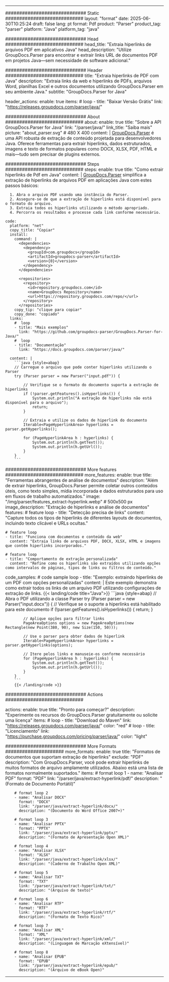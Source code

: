 


---
############################# Static ############################
layout: "format"
date:  2025-06-30T10:25:24
draft: false
lang: pt
format: Pdf
product: "Parser"
product_tag: "parser"
platform: "Java"
platform_tag: "java"

############################# Head ############################
head_title: "Extraia hiperlinks de arquivos PDF em aplicativos Java"
head_description: "Utilize GroupDocs.Parser para encontrar e extrair links URL de documentos PDF em projetos Java—sem necessidade de software adicional."

############################# Header ############################
title: "Extraia hiperlinks de PDF com Java" 
description: "Extraia links da web e hiperlinks de PDFs, arquivos Word, planilhas Excel e outros documentos utilizando GroupDocs.Parser em seu ambiente Java."
subtitle: "GroupDocs.Parser for Java" 

header_actions:
  enable: true
  items:
    #  loop
    - title: "Baixar Versão Grátis"
      link: "https://releases.groupdocs.com/parser/java/"
      
############################# About ############################
about:
    enable: true
    title: "Sobre a API GroupDocs.Parser for Java"
    link: "/parser/java/"
    link_title: "Saiba mais"
    picture: "about_parser.svg" # 480 X 400
    content: |
       [GroupDocs.Parser](/parser/java/) é uma API robusta de extração de conteúdo projetada para desenvolvedores Java. Oferece ferramentas para extrair hiperlinks, dados estruturados, imagens e texto de formatos populares como DOCX, XLSX, PDF, HTML e mais—tudo sem precisar de plugins externos.

############################# Steps ############################
steps:
    enable: true
    title: "Como extrair hiperlinks de Pdf em Java"
    content: |
      [GroupDocs.Parser](/parser/java/) simplifica a extração de hiperlinks de arquivos PDF em aplicações Java com estes passos básicos:
      
      1. Abra o arquivo PDF usando uma instância do Parser.
      2. Assegure-se de que a extração de hiperlinks está disponível para o formato do arquivo.
      3. Extraia todos os hiperlinks utilizando o método apropriado.
      4. Percorra os resultados e processe cada link conforme necessário.
   
    code:
      platform: "net"
      copy_title: "Copiar"
      install:
        command: |
          <dependencies>
            <dependency>
              <groupId>com.groupdocs</groupId>
              <artifactId>groupdocs-parser</artifactId>
              <version>{0}</version>
            </dependency>
          </dependencies>

          <repositories>
            <repository>
              <id>repository.groupdocs.com</id>
              <name>GroupDocs Repository</name>
              <url>https://repository.groupdocs.com/repo/</url>
            </repository>
          </repositories>
        copy_tip: "clique para copiar"
        copy_done: "copiado"
      links:
        #  loop
        - title: "Mais exemplos"
          link: "https://github.com/groupdocs-parser/GroupDocs.Parser-for-Java/"
        #  loop
        - title: "Documentação"
          link: "https://docs.groupdocs.com/parser/java/"
          
      content: |
        ```java {style=abap}
        // Carregue o arquivo que pode conter hiperlinks utilizando o Parser
        try (Parser parser = new Parser("input.pdf")) {

            // Verifique se o formato do documento suporta a extração de hiperlinks
            if (!parser.getFeatures().isHyperlinks()) {
                System.out.println("A extração de hiperlinks não está disponível para o arquivo");
                return;
            }

            // Extraia e utilize os dados de hiperlink do documento
            Iterable<PageHyperlinkArea> hyperlinks = parser.getHyperlinks();

            for (PageHyperlinkArea h : hyperlinks) {
                System.out.println(h.getText());
                System.out.println(h.getUrl());
            }
        }
        ```            

############################# More features ############################
more_features:
  enable: true
  title: "Ferramentas abrangentes de análise de documentos"
  description: "Além de extrair hiperlinks, GroupDocs.Parser permite coletar outros conteúdos úteis, como texto simples, mídia incorporada e dados estruturados para uso em fluxos de trabalho automatizados."
  image: "/img/parser/features_extract-hyperlink.webp" # 500x500 px
  image_description: "Extração de hiperlinks e análise de documentos"
  features:
    # feature loop
    - title: "Detecção precisa de links"
      content: "Capture todos os tipos de hiperlinks de diferentes layouts de documentos, incluindo texto clicável e URLs ocultas."

    # feature loop
    - title: "Funciona com documentos e conteúdo da web"
      content: "Extraia links de arquivos PDF, DOCX, XLSX, HTML e imagens que contêm hiperlinks incorporados."

    # feature loop
    - title: "Comportamento de extração personalizada"
      content: "Refine como os hiperlinks são extraídos utilizando opções como intervalos de páginas, tipos de links ou filtros de conteúdo."
      
  code_samples:
    # code sample loop
    - title: "Exemplo: extraindo hiperlinks de um PDF com opções personalizadas"
      content: |
        Este exemplo demonstra como extrair todos os links de um arquivo PDF utilizando configurações de extração de links.
        {{< landing/code title="Java">}}
        ```java {style=abap}
        //  Abra o PDF utilizando a classe Parser
        try (Parser parser = new Parser("input.docx"))
        {
            // Verifique se o suporte a hiperlinks está habilitado para este documento
            if (!parser.getFeatures().isHyperlinks()) {
                return;
            }

            // Aplique opções para filtrar links
            PageAreaOptions options = new PageAreaOptions(new Rectangle(new Point(380, 90), new Size(150, 50)));

            // Use o parser para obter dados de hiperlink
            Iterable<PageHyperlinkArea> hyperlinks = parser.getHyperlinks(options);

            // Itere pelos links e manuseie-os conforme necessário
            for (PageHyperlinkArea h : hyperlinks) {
                System.out.println(h.getText());
                System.out.println(h.getUrl());
            }
        }
        ```
        {{< /landing/code >}}


############################# Actions ############################

actions:
  enable: true
  title: "Pronto para começar?"
  description: "Experimente os recursos do GroupDocs.Parser gratuitamente ou solicite uma licença"
  items:
    #  loop
    - title: "Download do Maven"
      link: "https://releases.groupdocs.com/parser/java/"
      color: "red"
        #  loop
    - title: "Licenciamento"
      link: "https://purchase.groupdocs.com/pricing/parser/java/"
      color: "light"


############################# More Formats #####################
more_formats:
    enable: true
    title: "Formatos de documentos que suportam extração de hiperlinks"
    exclude: "PDF"
    description: "Com GroupDocs.Parser, você pode extrair hiperlinks de muitos formatos de arquivo amplamente utilizados. Abaixo está uma lista de formatos normalmente suportados."
    items: 
        # format loop 1
        - name: "Analisar PDF"
          format: "PDF"
          link: "/parser/java/extract-hyperlink/pdf/"
          description: "(Formato de Documento Portátil)"
          
        # format loop 2
        - name: "Analisar DOCX"
          format: "DOCX"
          link: "/parser/java/extract-hyperlink/docx/"
          description: "(Documento do Word Office 2007+)"
          
        # format loop 3
        - name: "Analisar PPTX"
          format: "PPTX"
          link: "/parser/java/extract-hyperlink/pptx/"
          description: "(Formato de Apresentação Open XML)"
          
        # format loop 4
        - name: "Analisar XLSX"
          format: "XLSX"
          link: "/parser/java/extract-hyperlink/xlsx/"
          description: "(Caderno de Trabalho Open XML)"
          
        # format loop 5
        - name: "Analisar TXT"
          format: "TXT"
          link: "/parser/java/extract-hyperlink/txt/"
          description: "(Arquivo de texto)"
          
        # format loop 6
        - name: "Analisar RTF"
          format: "RTF"
          link: "/parser/java/extract-hyperlink/rtf/"
          description: "(Formato de Texto Rico)"
          
        # format loop 7
        - name: "Analisar XML"
          format: "XML"
          link: "/parser/java/extract-hyperlink/xml/"
          description: "(Linguagem de Marcação eXtensível)"
          
        # format loop 8
        - name: "Analisar EPUB"
          format: "EPUB"
          link: "/parser/java/extract-hyperlink/epub/"
          description: "(Arquivo de eBook Open)"
         
          

---